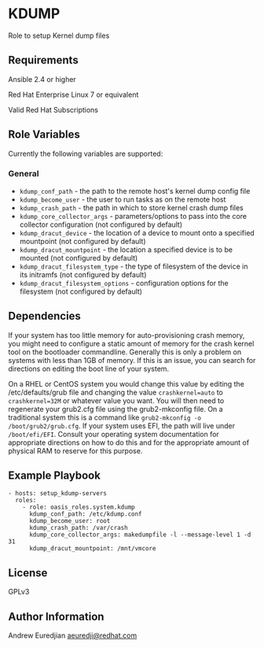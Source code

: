 KDUMP
===========

Role to setup Kernel dump files

Requirements
------------

Ansible 2.4 or higher

Red Hat Enterprise Linux 7 or equivalent

Valid Red Hat Subscriptions

Role Variables
--------------

Currently the following variables are supported:

### General

* `kdump_conf_path` - the path to the remote host's kernel dump config file
* `kdump_become_user` - the user to run tasks as on the remote host
* `kdump_crash_path` - the path in which to store kernel crash dump files
* `kdump_core_collector_args` - parameters/options to pass into the core collector configuration (not configured by default)
* `kdump_dracut_device` - the location of a device to mount onto a specified mountpoint (not configured by default)
* `kdump_dracut_mountpoint` - the location a specified device is to be mounted (not configured by default)
* `kdump_dracut_filesystem_type` - the type of filesystem of the device in its initramfs (not configured by default)
* `kdump_dracut_filesystem_options` - configuration options for the filesystem (not configured by default)

Dependencies
------------

If your system has too little memory for auto-provisioning crash memory, you
might need to configure a static amount of memory for the crash kernel tool
on the bootloader commandline. Generally this is only a problem on systems with
less than 1GB of memory. If this is an issue, you can search for directions on
editing the boot line of your system.

On a RHEL or CentOS system you would change this value by editing the /etc/defaults/grub
file and changing the value `crashkernel=auto` to `crashkernel=32M` or whatever
value you want. You will then need to regenerate your grub2.cfg file using the
grub2-mkconfig file. On a traditional system this is a command like `grub2-mkconfig
-o /boot/grub2/grub.cfg`. If your system uses EFI, the path will live under
`/boot/efi/EFI`. Consult your operating system documentation for appropriate
directions on how to do this and for the appropriate amount of physical RAM to
reserve for this purpose.

Example Playbook
----------------

```
- hosts: setup_kdump-servers
  roles:
    - role: oasis_roles.system.kdump
      kdump_conf_path: /etc/kdump.conf
      kdump_become_user: root
      kdump_crash_path: /var/crash
      kdump_core_collector_args: makedumpfile -l --message-level 1 -d 31
      kdump_dracut_mountpoint: /mnt/vmcore
```

License
-------

GPLv3

Author Information
------------------

Andrew Euredjian <aeuredji@redhat.com>
